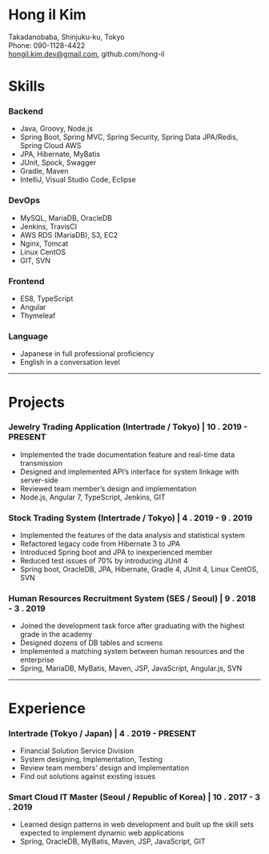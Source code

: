 # Hong il Kim

Takadanobaba, Shinjuku-ku, Tokyo  
Phone: 090-1128-4422   
hongil.kim.dev@gmail.com, github.com/hong-il

# Skills
### Backend
* Java, Groovy, Node.js
* Spring Boot, Spring MVC, Spring Security, Spring Data JPA/Redis, Spring Cloud AWS
* JPA, Hibernate, MyBatis
* JUnit, Spock, Swagger
* Gradle, Maven
* IntelliJ, Visual Studio Code, Eclipse

### DevOps
* MySQL, MariaDB, OracleDB
* Jenkins, TravisCI
* AWS RDS (MariaDB), S3, EC2
* Nginx, Tomcat
* Linux CentOS
* GIT, SVN

### Frontend
* ES8, TypeScript
* Angular
* Thymeleaf

### Language
* Japanese in full professional proficiency
* English in a conversation level

---

# Projects
### Jewelry Trading Application (Intertrade / Tokyo) | 10 . 2019 - PRESENT
* Implemented the trade documentation feature and real-time data transmission  
* Designed and implemented API’s interface for system linkage with server-side
* Reviewed team member’s design and implementation
* Node.js, Angular 7, TypeScript, Jenkins, GIT

### Stock Trading System (Intertrade / Tokyo) | 4 . 2019 - 9 . 2019
* Implemented the features of the data analysis and statistical system
* Refactored legacy code from Hibernate 3 to JPA
* Introduced Spring boot and JPA to inexperienced member
* Reduced test issues of 70% by introducing JUnit 4 
* Spring boot, OracleDB, JPA, Hibernate, Gradle 4, JUnit 4, Linux CentOS, SVN

### Human Resources Recruitment System (SES / Seoul) | 9 . 2018 - 3 . 2019
* Joined the development task force after graduating with the highest grade in the academy
* Designed dozens of DB tables and screens
* Implemented a matching system between human resources and the enterprise 
* Spring, MariaDB, MyBatis, Maven, JSP, JavaScript, Angular.js, SVN

---

# Experience
### Intertrade (Tokyo / Japan) | 4 . 2019 - PRESENT  
* Financial Solution Service Division
* System designing, Implementation, Testing
* Review team members' design and implementation
* Find out solutions against existing issues 

### Smart Cloud IT Master (Seoul / Republic of Korea) | 10 . 2017 - 3 . 2019 
* Learned design patterns in web development and built up the skill sets expected to implement dynamic web applications 
* Spring, OracleDB, MyBatis, Maven, JSP, JavaScript, GIT

